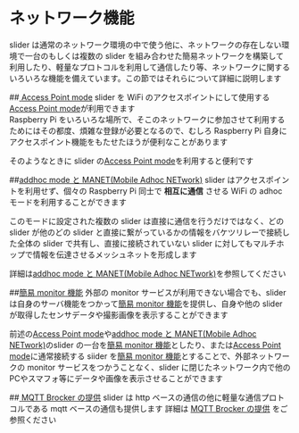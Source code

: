# ネットワーク機能

slider は通常のネットワーク環境の中で使う他に、ネットワークの存在しない環境で一台のもしくは複数の slider を組み合わせた簡易ネットワークを構築して利用したり、軽量なプロトコルを利用して通信したり等、ネットワークに関するいろいろな機能を備えています。この節ではそれらについて詳細に説明します

##<u> [Access Point mode](ap.md)</u>
slider を WiFi のアクセスポイントにして使用する [Access Point mode](ap.md)が利用できます  
Raspberry Pi をいろいろな場所で、そこのネットワークに参加させて利用するためにはその都度、煩雑な登録が必要となるので、むしろ Raspberry Pi 自身にアクセスポイント機能をもたせたほうが便利なことがあります

そのようなときに slider の[Access Point mode](ap.md)を利用すると便利です

##<u>[addhoc mode と MANET(Mobile Adhoc NETwork)](adhoc.md)</u>
slider はアクセスポイントを利用せず、個々の Raspberry Pi 同士で **相互に通信** させる WiFi の adhoc モードを利用することができます

このモードに設定された複数の slider は直接に通信を行うだけではなく、どの slider が他のどの slider と直接に繋がっているかの情報をバケツリレーで接続した全体の slider で共有し、直接に接続されていない slider に対してもマルチホップで情報を伝達させるメッシュネットを形成します

詳細は[addhoc mode と MANET(Mobile Adhoc NETwork)](adhoc.md)を参照してください

##<u>[簡易 monitor 機能](internal_monitor.md)</u>
外部の monitor サービスが利用できない場合でも、slider は自身のサーバ機能をつかって[簡易 monitor 機能](internal_monitor.md)を提供し、自身や他の slider が取得したセンサデータや撮影画像を表示することができます

前述の[Access Point mode](ap.md)や[addhoc mode と MANET(Mobile Adhoc NETwork)](adhoc.md)のslider の一台を[簡易 monitor 機能](internal_monitor.md)としたり、または[Access Point mode](ap.md)に通常接続する siider を[簡易 monitor 機能](internal_monitor.md)とすることで、外部ネットワークの monitor サービスをつかうことなく、slider に閉じたネットワーク内で他のPCやスマフォ等にデータや画像を表示させることができます

##<u> [MQTT Brocker の提供](mqtt.md)</u>
slider は http ベースの通信の他に軽量な通信プロトコルである mqtt ベースの通信も提供します
詳細は [MQTT Brocker の提供](mqtt.md) をご参照ください
